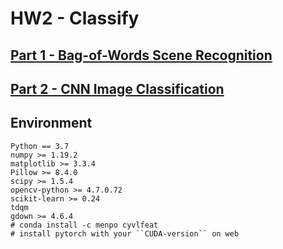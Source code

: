 # HW2 - Classify

## [Part 1 - Bag-of-Words Scene Recognition](./part1/)

## [Part 2 - CNN Image Classification](./part2/)

## Environment

```text
Python == 3.7
numpy >= 1.19.2
matplotlib >= 3.3.4
Pillow >= 8.4.0
scipy >= 1.5.4
opencv-python >= 4.7.0.72
scikit-learn >= 0.24
tdqm
gdown >= 4.6.4
# conda install -c menpo cyvlfeat
# install pytorch with your ``CUDA-version`` on web
```